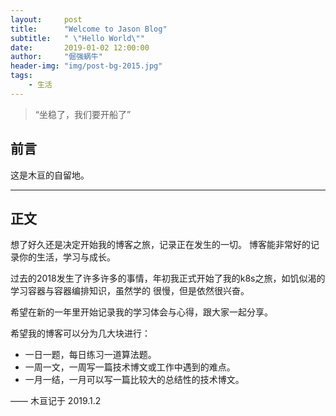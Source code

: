 ```yaml
---
layout:     post
title:      "Welcome to Jason Blog"
subtitle:   " \"Hello World\""
date:       2019-01-02 12:00:00
author:     "倔强蜗牛"
header-img: "img/post-bg-2015.jpg"
tags:
    - 生活
---
```


> “坐稳了，我们要开船了”


## 前言

这是木亘的自留地。

---

## 正文

想了好久还是决定开始我的博客之旅，记录正在发生的一切。
博客能非常好的记录你的生活，学习与成长。

过去的2018发生了许多许多的事情，年初我正式开始了我的k8s之旅，如饥似渴的学习容器与容器编排知识，虽然学的
很慢，但是依然很兴奋。

希望在新的一年里开始记录我的学习体会与心得，跟大家一起分享。

希望我的博客可以分为几大块进行：

- 一日一题，每日练习一道算法题。
- 一周一文，一周写一篇技术博文或工作中遇到的难点。
- 一月一结，一月可以写一篇比较大的总结性的技术博文。


—— 木亘记于 2019.1.2
